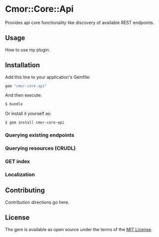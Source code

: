 # Cmor::Core::Api

Provides api core functionality like discovery of available REST endpoints.

## Usage

How to use my plugin.

## Installation

Add this line to your application's Gemfile:

```ruby
gem "cmor-core-api"
```

And then execute:

```bash
$ bundle
```

Or install it yourself as:

```bash
$ gem install cmor-core-api
```

### Querying existing endpoints

### Querying resources (CRUDL)

### GET index

### Localization

## Contributing

Contribution directions go here.

## License

The gem is available as open source under the terms of the [MIT License](https://opensource.org/licenses/MIT).
